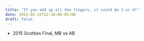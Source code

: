 ```yaml
---
title: "If you add up all the fingers, it could be 3 or 4!"
date: 2015-02-22T22:18:00-05:00
draft: false
---
```

- 2015 Scotties Final, MB vs AB